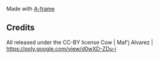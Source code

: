 Made with [A-frame](https://aframe.io/)

Credits
-------

All released under the CC-BY license
Cow | Maf'j Alvarez | https://poly.google.com/view/d0wXD-ZDu-i
